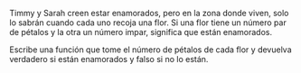 Timmy y Sarah creen estar enamorados, pero en la zona donde viven, solo lo sabrán cuando cada uno recoja una flor. Si una flor tiene un número par de pétalos y la otra un número impar, significa que están enamorados.

Escribe una función que tome el número de pétalos de cada flor y devuelva verdadero si están enamorados y falso si no lo están.